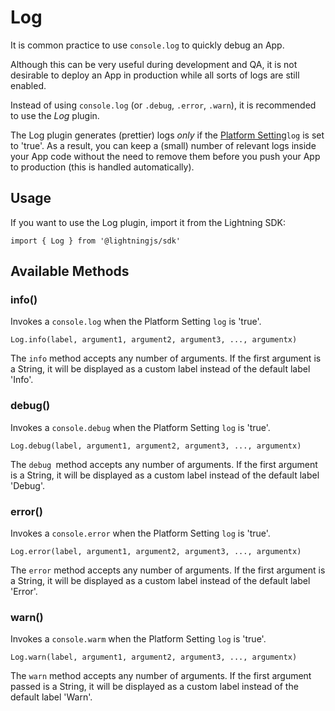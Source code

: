 # Log

It is common practice to use `console.log` to quickly debug an App.

Although this can be very useful during development and QA, it is not desirable to deploy an App in production while all sorts of logs are still enabled.

Instead of using `console.log` (or `.debug`, `.error`, `.warn`), it is recommended to use the *Log* plugin.

The Log plugin generates (prettier) logs *only* if the [Platform Setting](settings.md#platform-settings)`log` is set to 'true'. As a result, you can keep a (small) number of relevant logs inside your App code without the need to remove them before you push your App to production (this is handled automatically).

## Usage

If you want to use the Log plugin, import it from the Lightning SDK:

```
import { Log } from '@lightningjs/sdk'
```
## Available Methods

### info()

Invokes a `console.log` when the Platform Setting `log` is 'true'.

```
Log.info(label, argument1, argument2, argument3, ..., argumentx)
```

The `info` method accepts any number of arguments. If the first argument is a String, it will be displayed as a custom label instead of the default label 'Info'.

### debug()

Invokes a `console.debug` when the Platform Setting `log` is 'true'.

```
Log.debug(label, argument1, argument2, argument3, ..., argumentx)
```

The `debug `method accepts any number of arguments. If the first argument is a String, it will be displayed as a custom label instead of the default label 'Debug'.

### error()

Invokes a `console.error` when the Platform Setting `log` is 'true'.

```
Log.error(label, argument1, argument2, argument3, ..., argumentx)
```

The `error` method accepts any number of arguments. If the first argument is a String, it will be displayed as a custom label instead of the default label 'Error'.

### warn()

Invokes a `console.warm` when the Platform Setting `log` is 'true'.

```
Log.warn(label, argument1, argument2, argument3, ..., argumentx)
```

The `warn` method accepts any number of arguments. If the first argument passed is a String, it will be displayed as a custom label instead of the default label 'Warn'.
